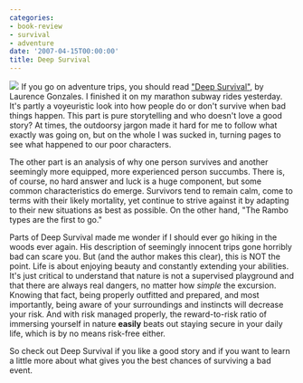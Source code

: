 ```yaml
---
categories:
- book-review
- survival
- adventure
date: '2007-04-15T00:00:00'
title: Deep Survival
---
```



[<img class="floatRight" src="http://kurup.org/images/deep_survival.jpg">](http://www.amazon.com/gp/product/0393326152?ie=UTF8&tag=vinodkurupshomep&linkCode=as2&camp=1789&creative=9325&creativeASIN=0393326152)<img src="http://www.assoc-amazon.com/e/ir?t=vinodkurupshomep&l=as2&o=1&a=0393326152" width="1" height="1" border="0" alt="" style="border:none !important; margin:0px !important;" />  If you go on adventure trips, you should read ["Deep Survival"](http://www.amazon.com/gp/product/0393326152?ie=UTF8&tag=vinodkurupshomep&linkCode=as2&camp=1789&creative=9325&creativeASIN=0393326152), by Laurence Gonzales. I finished it on my marathon subway rides yesterday. It's partly a voyeuristic look into how people do or don't survive when bad things happen. This part is pure storytelling and who doesn't love a good story? At times, the outdoorsy jargon made it hard for me to follow what exactly was going on, but on the whole I was sucked in, turning pages to see what happened to our poor characters.

The other part is an analysis of why one person survives and another seemingly more equipped, more experienced person succumbs. There is, of course, no hard answer and luck is a huge component, but some common characteristics do emerge. Survivors tend to remain calm, come to terms with their likely mortality, yet continue to strive against it by adapting to their new situations as best as possible. On the other hand, "The Rambo types are the first to go."

Parts of Deep Survival made me wonder if I should ever go hiking in the woods ever again. His description of seemingly innocent trips gone horribly bad can scare you. But (and the author makes this clear), this is NOT the point. Life is about enjoying beauty and constantly extending your abilities. It's just critical to understand that nature is not a supervised playground and that there are always real dangers, no matter how _simple_ the excursion. Knowing that fact, being properly outfitted and prepared, and most importantly, being aware of your surroundings and instincts will decrease your risk. And with risk managed properly, the reward-to-risk ratio of immersing yourself in nature **easily** beats out staying secure in your daily life, which is by no means risk-free either.

So check out Deep Survival if you like a good story and if you want to learn a little more about what gives you the best chances of surviving a bad event.
